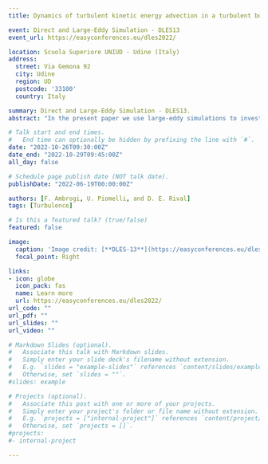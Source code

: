 ```yaml
---
title: Dynamics of turbulent kinetic energy advection in a turbulent boundary layer under unsteady pressure gradients

event: Direct and Large-Eddy Simulation - DLES13
event_url: https://easyconferences.eu/dles2022/

location: Scuola Superiore UNIUD - Udine (Italy)
address:
  street: Via Gemona 92
  city: Udine
  region: UD
  postcode: '33100'
  country: Italy

summary: Direct and Large-Eddy Simulation - DLES13.
abstract: "In the present paper we use large-eddy simulations to investigate a spatially developing turbulent boundary layer with a space- and time-dependent pressure gradient. By changing the freestream velocity periodically in time we generate a flow field that can either separate or tend towards re-laminarization, depending on the phase of the cycle. Several cases have been investigated for a range of reducednfrequencies k, spanning between a very rapid flutter-like motions to a slower quasi-steady flapping. Time-averaged andphase-averaged fields are analyzed, and comparison is made with steady cases with fixed pressure gradients. In the following, we briefly describe the methodology and show some preliminary results. We will conclude by outlining the results that will be presented in the final paper."

# Talk start and end times.
#   End time can optionally be hidden by prefixing the line with `#`.
date: "2022-10-26T09:30:00Z"
date_end: "2022-10-29T09:45:00Z"
all_day: false

# Schedule page publish date (NOT talk date).
publishDate: "2022-06-19T00:00:00Z"

authors: [F. Ambrogi, U. Piomelli, and D. E. Rival]
tags: [Turbulence]

# Is this a featured talk? (true/false)
featured: false

image:
  caption: 'Image credit: [**DLES-13**](https://easyconferences.eu/dles2022/)'
  focal_point: Right

links:
- icon: globe
  icon_pack: fas
  name: Learn more
  url: https://easyconferences.eu/dles2022/
url_code: ""
url_pdf: ""
url_slides: ""
url_video: ""

# Markdown Slides (optional).
#   Associate this talk with Markdown slides.
#   Simply enter your slide deck's filename without extension.
#   E.g. `slides = "example-slides"` references `content/slides/example-slides.md`.
#   Otherwise, set `slides = ""`.
#slides: example

# Projects (optional).
#   Associate this post with one or more of your projects.
#   Simply enter your project's folder or file name without extension.
#   E.g. `projects = ["internal-project"]` references `content/project/deep-learning/index.md`.
#   Otherwise, set `projects = []`.
#projects:
#- internal-project

---
```


